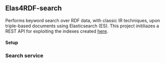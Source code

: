 ## Elas4RDF-search
Performs keyword search over RDF data, with classic IR techniques, upon triple-based documents using Elasticsearch (ES).
This project initiliazes a REST API for exploiting the indexes created [here](https://github.com/SemanticAccessAndRetrieval/Elas4RDF-index).

#### Setup

### Search service
